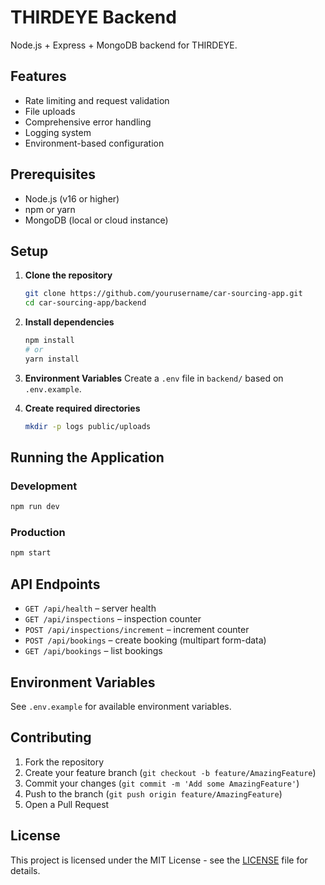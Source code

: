 # THIRDEYE Backend

Node.js + Express + MongoDB backend for THIRDEYE.

## Features

- Rate limiting and request validation
- File uploads
- Comprehensive error handling
- Logging system
- Environment-based configuration

## Prerequisites

- Node.js (v16 or higher)
- npm or yarn
- MongoDB (local or cloud instance)

## Setup

1. **Clone the repository**
   ```bash
   git clone https://github.com/yourusername/car-sourcing-app.git
   cd car-sourcing-app/backend
   ```

2. **Install dependencies**
   ```bash
   npm install
   # or
   yarn install
   ```

3. **Environment Variables**
   Create a `.env` file in `backend/` based on `.env.example`.

4. **Create required directories**
   ```bash
   mkdir -p logs public/uploads
   ```

## Running the Application

### Development
```bash
npm run dev
```

### Production
```bash
npm start
```

## API Endpoints

- `GET /api/health` – server health
- `GET /api/inspections` – inspection counter
- `POST /api/inspections/increment` – increment counter
- `POST /api/bookings` – create booking (multipart form-data)
- `GET /api/bookings` – list bookings

## Environment Variables

See `.env.example` for available environment variables.

## Contributing

1. Fork the repository
2. Create your feature branch (`git checkout -b feature/AmazingFeature`)
3. Commit your changes (`git commit -m 'Add some AmazingFeature'`)
4. Push to the branch (`git push origin feature/AmazingFeature`)
5. Open a Pull Request

## License

This project is licensed under the MIT License - see the [LICENSE](LICENSE) file for details.

